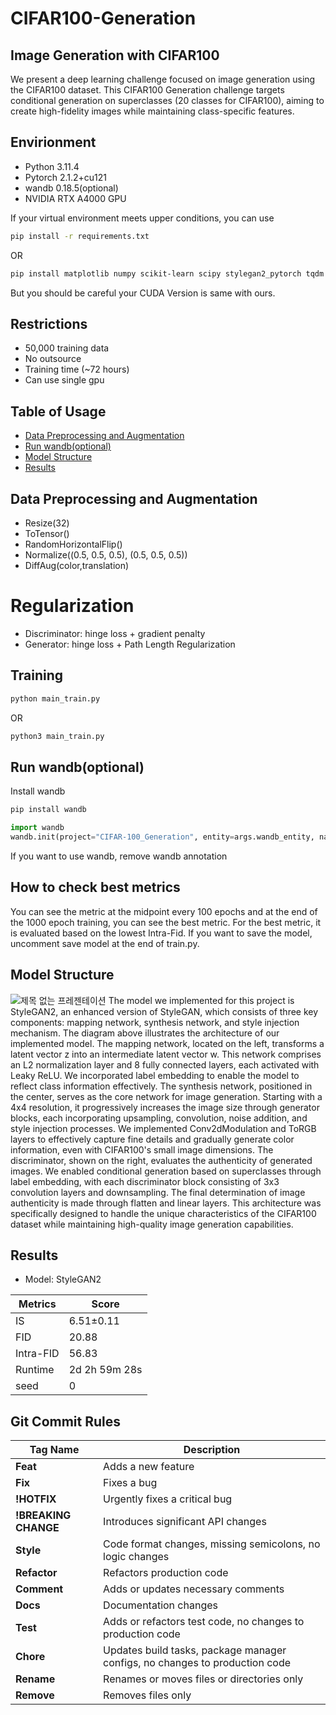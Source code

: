 # **CIFAR100-Generation**
## Image Generation with CIFAR100
We present a deep learning challenge focused on image generation using the CIFAR100 dataset. This CIFAR100 Generation challenge targets conditional generation on superclasses (20 classes for CIFAR100), aiming to create high-fidelity images while maintaining class-specific features.

## Envirionment
* Python 3.11.4
* Pytorch 2.1.2+cu121
* wandb 0.18.5(optional)
* NVIDIA RTX A4000 GPU

If your virtual environment meets upper conditions, you can use
```bash
pip install -r requirements.txt
```
OR
```bash
pip install matplotlib numpy scikit-learn scipy stylegan2_pytorch tqdm wandb
```
But you should be careful your CUDA Version is same with ours.

## Restrictions
- 50,000 training data
- No outsource
- Training time (~72 hours)
- Can use single gpu

## Table of Usage
- [Data Preprocessing and Augmentation](#Data-preprocessing-and-augmenataion)
- [Run wandb(optional)](#Run-wandb-optional)
- [Model Structure](#Model-structure)
- [Results](#Results)

## Data Preprocessing and Augmentation
* Resize(32)
* ToTensor()
* RandomHorizontalFlip()
* Normalize((0.5, 0.5, 0.5), (0.5, 0.5, 0.5))
* DiffAug(color,translation)

# Regularization
* Discriminator: hinge loss + gradient penalty
* Generator: hinge loss + Path Length Regularization

## Training
```bash
python main_train.py
```
OR
```bash
python3 main_train.py
```

## Run wandb(optional)
Install wandb
```bash
pip install wandb
```
```python
import wandb
wandb.init(project="CIFAR-100_Generation", entity=args.wandb_entity, name=run_name, config=vars(args)
```
If you want to use wandb, remove wandb annotation

## How to check best metrics
You can see the metric at the midpoint every 100 epochs and at the end of the 1000 epoch training, you can see the best metric. For the best metric, it is evaluated based on the lowest Intra-Fid. If you want to save the model, uncomment save model at the end of train.py.

## Model Structure
![제목 없는 프레젠테이션](https://github.com/user-attachments/assets/4e561b07-e6e8-410f-8479-83d17b2edfeb)
The model we implemented for this project is StyleGAN2, an enhanced version of StyleGAN, which consists of three key components: mapping network, synthesis network, and style injection mechanism. The diagram above illustrates the architecture of our implemented model.
The mapping network, located on the left, transforms a latent vector z into an intermediate latent vector w. This network comprises an L2 normalization layer and 8 fully connected layers, each activated with Leaky ReLU. We incorporated label embedding to enable the model to reflect class information effectively.
The synthesis network, positioned in the center, serves as the core network for image generation. Starting with a 4x4 resolution, it progressively increases the image size through generator blocks, each incorporating upsampling, convolution, noise addition, and style injection processes. We implemented Conv2dModulation and ToRGB layers to effectively capture fine details and gradually generate color information, even with CIFAR100's small image dimensions.
The discriminator, shown on the right, evaluates the authenticity of generated images. We enabled conditional generation based on superclasses through label embedding, with each discriminator block consisting of 3x3 convolution layers and downsampling. The final determination of image authenticity is made through flatten and linear layers.
This architecture was specifically designed to handle the unique characteristics of the CIFAR100 dataset while maintaining high-quality image generation capabilities.

## Results

* Model: StyleGAN2

| Metrics | Score |
|---------|-------|
| IS | 6.51±0.11 |
| FID | 20.88 |
| Intra-FID | 56.83 |
| Runtime | 2d 2h 59m 28s |
| seed | 0 |

## Git Commit Rules
| Tag Name           | Description                                               |
|--------------------|-----------------------------------------------------------|
| **Feat**           | Adds a new feature                                      |
| **Fix**            | Fixes a bug                                              |
| **!HOTFIX**        | Urgently fixes a critical bug                     |
| **!BREAKING CHANGE**| Introduces significant API changes                                |
| **Style**          | Code format changes, missing semicolons, no logic changes      |
| **Refactor**       | Refactors production code                                     |
| **Comment**        | Adds or updates necessary comments                                   |
| **Docs**           | Documentation changes                                                  |
| **Test**           | Adds or refactors test code, no changes to production code |
| **Chore**          | Updates build tasks, package manager configs, no changes to production code |
| **Rename**         | Renames or moves files or directories only         |
| **Remove**         | Removes files only                         |
